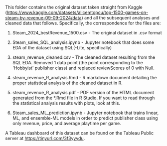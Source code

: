 This folder contains the original dataset taken straight from Kaggle (https://www.kaggle.com/datasets/alicemtopcu/top-1500-games-on-steam-by-revenue-09-09-2024/data) and all the subsequent analyses and cleaned data that follows. Specifically, the correspondence for the files are:

1. Steam_2024_bestRevenue_1500.csv - The original dataset in .csv format

2. Steam_sales_SQL_analysis.ipynb - Jupyter notebook that does some EDA of the dataset using SQL(-Lite, specifically)

3. steam_revenue_cleaned.csv - The cleaned dataset resulting from the SQL EDA. Removed 1 data point (the point corresponding to the 'Hobbyist' publisher class) and replaced reviewScores of 0 with Null.

4. steam_revenue_R_analysis.Rmd - R markdown document detailing the proper statistical analysis of the cleaned dataset in R.

5. steam_revenue_R_analysis.pdf - PDF version of the HTML document generated from the *.Rmd file in R Studio. If you want to read through the statistical analysis results with plots, look at this.

6. Steam_sales_ML_prediction.ipynb - Jupyter notebook that trains linear, ML, and ensemble-ML models in order to predict publisher class using only revenue, price, and average playtime per game.

A Tableau dashboard of this dataset can be found on the Tableau Public server at https://tinyurl.com/3f3yyydu.
